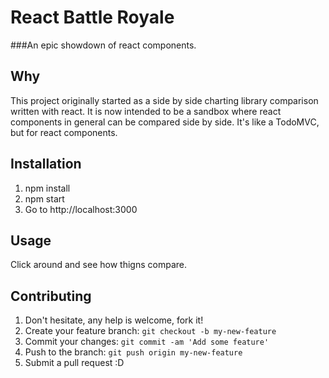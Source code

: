 # React Battle Royale

###An epic showdown of react components.

## Why
This project originally started as a side by side charting library comparison
written with react.  It is now intended to be a sandbox where react components
in general can be compared side by side.  It's like a TodoMVC, but for react
components.

## Installation

1. npm install
2. npm start
3. Go to http://localhost:3000

## Usage

Click around and see how thigns compare.

## Contributing

1. Don't hesitate, any help is welcome, fork it!
2. Create your feature branch: `git checkout -b my-new-feature`
3. Commit your changes: `git commit -am 'Add some feature'`
4. Push to the branch: `git push origin my-new-feature`
5. Submit a pull request :D
